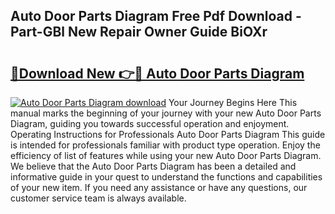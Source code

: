 ## Auto Door Parts Diagram Free Pdf Download - Part-GBl New Repair Owner Guide BiOXr

# <h2><a href="http://dfsvr4a.blite.top/?on=Auto+Door+Parts+Diagram">🔗Download New 👉🔴 Auto Door Parts Diagram</a></h2>

[![Auto Door Parts Diagram download](https://i.imgur.com/lujVjoI.png)](http://dfsvr4a.blite.top/?on=Auto+Door+Parts+Diagram)
Your Journey Begins Here This manual marks the beginning of your journey with your new Auto Door Parts Diagram, guiding you towards successful operation and enjoyment. Operating Instructions for Professionals Auto Door Parts Diagram This guide is intended for professionals familiar with product type operation. Enjoy the efficiency of list of features while using your new Auto Door Parts Diagram. We believe that the Auto Door Parts Diagram has been a detailed and informative guide in your quest to understand the functions and capabilities of your new item. If you need any assistance or have any questions, our customer service team is always available.
